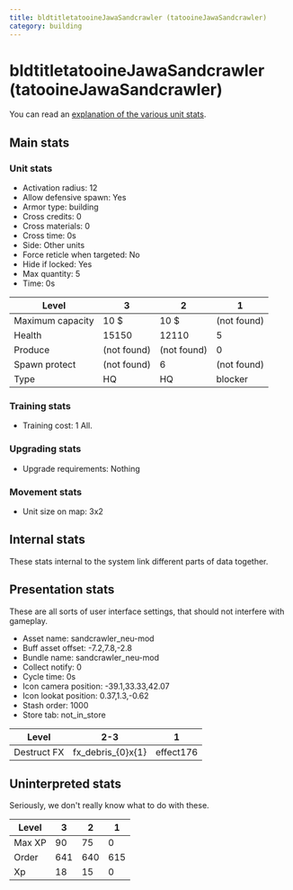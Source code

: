 ```yaml
---
title: bldtitletatooineJawaSandcrawler (tatooineJawaSandcrawler)
category: building
---
```


# bldtitletatooineJawaSandcrawler (tatooineJawaSandcrawler)

You can read an [explanation  of the various unit stats](unitexplained.md).

## Main stats

### Unit stats

  * Activation radius: 12
  * Allow defensive spawn: Yes
  * Armor type: building
  * Cross credits: 0
  * Cross materials: 0
  * Cross time: 0s
  * Side: Other units
  * Force reticle when targeted: No
  * Hide if locked: Yes
  * Max quantity: 5
  * Time: 0s

|Level           |3          |2          |1          |
|----------------|-----------|-----------|-----------|
|Maximum capacity|10 $       |10 $       |(not found)|
|Health          |15150      |12110      |5          |
|Produce         |(not found)|(not found)|0          |
|Spawn protect   |(not found)|6          |(not found)|
|Type            |HQ         |HQ         |blocker    |


### Training stats

  * Training cost: 1 All.

### Upgrading stats

  * Upgrade requirements: Nothing

### Movement stats

  * Unit size on map: 3x2

## Internal stats

These stats internal to the system link different parts of data together.


## Presentation stats

These are all sorts of user interface settings, that should not interfere with gameplay.

  * Asset name: sandcrawler_neu-mod
  * Buff asset offset: -7.2,7.8,-2.8
  * Bundle name: sandcrawler_neu-mod
  * Collect notify: 0
  * Cycle time: 0s
  * Icon camera position: -39.1,33.33,42.07
  * Icon lookat position: 0.37,1.3,-0.62
  * Stash order: 1000
  * Store tab: not_in_store

|Level      |2-3              |1        |
|-----------|-----------------|---------|
|Destruct FX|fx_debris_{0}x{1}|effect176|


## Uninterpreted stats

Seriously, we don't really know what to do with these.

|Level |3  |2  |1  |
|------|---|---|---|
|Max XP|90 |75 |0  |
|Order |641|640|615|
|Xp    |18 |15 |0  |


